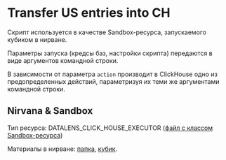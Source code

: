 # Transfer US entries into CH

Скрипт используется в качестве Sandbox-ресурса, запускаемого кубиком в нирване.

Параметры запуска (кредсы баз, настройки скрипта) передаются в виде аргументов командной строки.

В зависимости от параметра `action` производит в ClickHouse одно из предопределенных действий, параметризуя их теми же аргументами командной строки.

## Nirvana & Sandbox

Тип ресурса: DATALENS_CLICK_HOUSE_EXECUTOR ([файл с классом Sandbox-ресурса](https://arcanum.yandex-team.ru/arc_vcs/sandbox/projects/datalens/resources/__init__.py))

Материалы в нирване: [папка](https://reactor.yandex-team.ru/browse?selected=10642289), [кубик](https://nirvana.yandex-team.ru/alias/operation/clickhouse-executor-by-konstasa).
